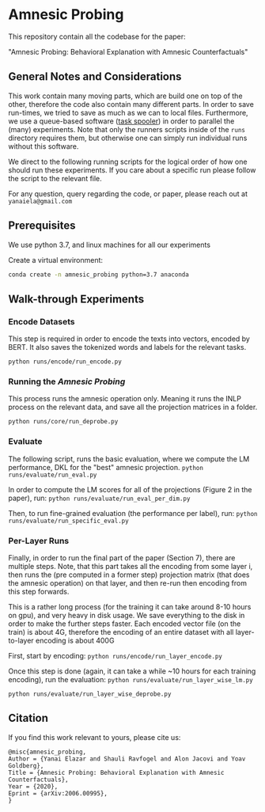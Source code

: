 # Amnesic Probing
This repository contain all the codebase for the paper:

"Amnesic Probing: Behavioral Explanation with Amnesic Counterfactuals"

## General Notes and Considerations
This work contain many moving parts, which are build one on top of the other, therefore the code
also contain many different parts.
In order to save run-times, we tried to save as much as we can to local files.
Furthermore, we use a queue-based software 
([task spooler](https://vicerveza.homeunix.net/~viric/soft/ts/)) 
in order to parallel the (many) experiments.
Note that only the runners scripts inside of the `runs` directory requires them,
but otherwise one can simply run individual runs without this software.

We direct to the following running scripts for the logical order of how one should run 
these experiments. If you care about a specific run please follow the script to the relevant file.

For any question, query regarding the code, or paper, please reach out at `yanaiela@gmail.com`



## Prerequisites
We use python 3.7, and linux machines for all our experiments

Create a virtual environment:
```sh
conda create -n amnesic_probing python=3.7 anaconda
```

## Walk-through Experiments

### Encode Datasets
This step is required in order to encode the texts into vectors, encoded by BERT.
It also saves the tokenized words and labels for the relevant tasks.

`python runs/encode/run_encode.py`


### Running the _Amnesic Probing_
This process runs the amnesic operation only. Meaning it runs the INLP process on the
relevant data, and save all the projection matrices in a folder.

```python runs/core/run_deprobe.py```

### Evaluate
The following script, runs the basic evaluation, where we compute the LM performance, DKL
for the "best" amnesic projection.
```python runs/evaluate/run_eval.py```

In order to compute the LM scores for all of the projections (Figure 2 in the paper), run:
```python runs/evaluate/run_eval_per_dim.py```

Then, to run fine-grained evaluation (the performance per label), run:
```python runs/evaluate/run_specific_eval.py```

### Per-Layer Runs
Finally, in order to run the final part of the paper (Section 7), there are multiple steps.
Note, that this part takes all the encoding from some layer i, then runs the (pre computed in 
a former step) projection matrix (that does the amnesic operation) on that layer, and then
re-run then encoding from this step forwards.

This is a rather long process (for the training it can take around 8-10 hours on gpu), and
very heavy in disk usage. We save everything to the disk in order to make the further steps faster.
Each encoded vector file (on the train) is about 4G, therefore the encoding of an entire dataset
with all layer-to-layer encoding is about 400G

First, start by encoding:
```python runs/encode/run_layer_encode.py```

Once this step is done (again, it can take a while ~10 hours for each training encoding), run
the evaluation:
```python runs/evaluate/run_layer_wise_lm.py```

```python runs/evaluate/run_layer_wise_deprobe.py```


## Citation
If you find this work relevant to yours, please cite us:
```
@misc{amnesic_probing,
Author = {Yanai Elazar and Shauli Ravfogel and Alon Jacovi and Yoav Goldberg},
Title = {Amnesic Probing: Behavioral Explanation with Amnesic Counterfactuals},
Year = {2020},
Eprint = {arXiv:2006.00995},
}
```
